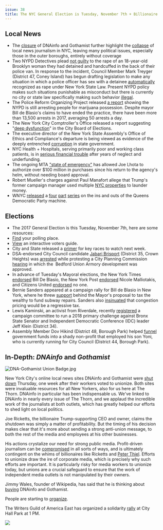 ```yaml
---
issue: 38
title: The NYC General Election is Tuesday, November 7th + Billionaire Shuts Down DNAinfo and Gothamist 
---
```


## Local News
-   The [closure](http://www.npr.org/sections/thetwo-way/2017/11/03/561830256/billionaire-owner-shuts-down-dnainfo-gothamist-sites-a-week-after-workers-unioni) of DNAinfo and Gothamist further highlight the [collapse](https://www.cjr.org/local_news/local-news-new-york-city.php) of local news journalism in NYC, leaving many political issues, especially those in the outer boroughs, entirely without coverage
-   Two NYPD Detectives plead [not guilty](http://www.cnn.com/2017/10/31/us/nypd-detectives-rape-charges/index.html) to the rape of an 18-year-old Brooklyn woman they had detained and handcuffed in the back of their police van. In response to the incident, Council Member Mark Treyger (District 47, Coney Island) has begun drafting legislation to make any situation in which a police officer has sex with a detainee [automatically](https://theintercept.com/2017/11/02/nypd-rape-charges-new-york-law/) recognized as rape under New York State Law. Present NYPD policy makes such situations punishable as misconduct but there is currently no city or state law specifically making such behavior [illegal](http://www.nydailynews.com/new-york/brooklyn/sex-person-custody-clear-crime-pol-article-1.3585554).
-   The Police Reform Organizing Project released [a report](http://amsterdamnews.com/news/2017/nov/02/report-arrests-marijuana-possession-continue-despi/) showing the NYPD is still arresting people for marijuana possession. Despite mayor Bill de Blasio's claims to have ended the practice, there have been more than 13,500 arrests in 2017, averaging 50 arrests a day.
-   The New York City Comptroller's Office released a report suggesting "[deep dysfunction](http://www.gothamgazette.com/city/7296-ahead-of-election-day-comptroller-audit-highlights-board-of-elections-dysfunction)" in the City Board of Elections.
-   The executive director of the New York State Assembly's Office of Ethics and Compliance's departure is being viewed as evidence of the deeply entrenched [corruption](http://www.gothamgazette.com/state/7294-departure-of-assembly-ethics-official-prompts-calls-for-broader-reforms) in state government.
-   NYC Health + Hospitals, serving primarily poor and working class patients, is in [serious financial trouble](https://www.politico.com/states/new-york/city-hall/story/2017/10/31/a-potential-public-health-crisis-awaits-de-blasio-if-he-wins-a-second-term-115363?mc_cid=c6271cb2e6&mc_eid=1e194418f5) after years of neglect and underfunding.
-   The ongoing MTA ["state of emergency"](http://nypost.com/2017/10/31/mta-officials-mad-over-extended-state-of-emergency/) has allowed Joe Lhota to authorize over $100 million in purchases since his return to the agency's helm, without needing board approval.
-   Robert Mueller's charges against Paul Manafort allege that Trump's former campaign manager used multiple [NYC properties](https://www.amny.com/news/paul-manafort-nyc-homes-1.14690011) to launder money.
-   WNYC [released](https://www.wnyc.org/story/queens-machine-part-one-you-gotta-pay-your-dues/) a [four](https://www.wnyc.org/story/queens-machine-part-2-fight-em-or-join-em)  [part](https://www.wnyc.org/story/queens-machine-part-3-inside-belly-machine)  [series](https://www.wnyc.org/story/queens-machine-part-4-meet-boss/) on the ins and outs of the Queens Democratic Party machine.

## Elections
-   The 2017 General Election is this Tuesday, November 7th, here are some resources:
-   [Find](https://nyc.pollsitelocator.com/search) your polling place.
-   [View](http://www.gothamgazette.com/city/7274-voters-guide-for-the-2017-city-general-election?mc_cid=f72c46c731&mc_eid=1a9d72cbc4) an interactive voters guide.
-   City and State released a [primer](http://cityandstateny.com/articles/politics/campaigns-and-elections/key-2017-new-york-general-election-races-to-watch/#.WfogwfI8aZY) for key races to watch next week.
-   DSA-endorsed City Council candidate [Jabari Brisport](http://nymag.com/daily/intelligencer/2017/11/can-a-democratic-socialist-actually-win-a-city-council-spot.html) (District 35, Crown Heights) was [arrested](http://www.brooklyneagle.com/articles/2017/11/2/arrest-city-council-candidate-bedford-union-armory-protest-draws-criticism) while protesting a City Planning Commission [hearing](https://www.dnainfo.com/new-york/20171102/prospect-heights/vacant-affordable-units-pacific-park-atlantic-yards) in which the  Bedford Union Armory development was approved.
-   In advance of Tuesday's Mayoral elections, the New York Times  [endorsed](https://mobile.nytimes.com/2017/11/02/opinion/mayor-deblasio-endorsement-second-term.html?referer=android-app://com.google.android.gm) Bill De Blasio, the New York Post  [endorsed](http://nypost.com/2017/10/29/the-post-endorses-nicole-malliotakis-for-mayor/) Nicole Malliotakis, and Citizens United [endorsed](http://www.nydailynews.com/news/politics/civic-group-citizens-union-doesn-back-candidate-mayor-article-1.3600256) no one.
-   Bernie Sanders appeared at a campaign rally for Bill de Blasio in New York, where he threw [support](http://gothamist.com/2017/10/30/bernie_sanders_de_blasio_mta.php) behind the Mayor's proposal to tax the wealthy to fund subway repairs. Sanders also [insinuated](https://nyc.streetsblog.org/2017/10/30/bernie-sanders-throws-his-weight-behind-de-blasios-hollow-transit-populism/) that congestion pricing would be a regressive tax.
-   Lewis Kaminski, an activist from Riverdale, recently [registered](http://blog.timesunion.com/capitol/archives/278414/klein-may-have-first-primary-challenger/) a campaign committee to run a 2018 primary challenge against Bronx State Senator and Independent Democratic Conference (IDC) leader Jeff Klein (District 34).
-   Assembly Member Dov Hikind (District 48, Borough Park) helped [funnel](https://nypost.com/2017/11/02/lawmaker-funneled-government-funds-to-help-son-docs/amp/) government funds into a shady non-profit that employed his son Yoni, who is currently running for City Council (District 44, Borough Park).

## In-Depth: *DNAinfo* and *Gothamist*

![DNA-Gothamist Union Badge.jpg](https://raw.githubusercontent.com/nycdsa/the-thorn/master/src/images/DNA-Gothamist%20Union%20Badge.jpg)

New York City's online local news sites DNAinfo and Gothamist were [shut down](http://www.npr.org/sections/thetwo-way/2017/11/03/561830256/billionaire-owner-shuts-down-dnainfo-gothamist-sites-a-week-after-workers-unioni) Thursday, one week after their workers voted to unionize. Both sites were invaluable resources for all New Yorkers, also for us here at The Thorn. DNAinfo in particular has been indispensable us. We've linked to DNAinfo in nearly every issue of The Thorn, and we applaud the incredible work of the journalists at both outlets, which has greatly helped our efforts to shed light on local politics.

Joe Ricketts, the billionaire Trump-supporting CEO and owner, claims the shutdown was simply a matter of profitability. But the timing of his decision makes clear that it's more about sending a strong anti-union message, to both the rest of the media and employees at his other businesses.

His actions crystalize our need for strong public media. Profit-driven journalism can be [compromised](https://jezebel.com/gothamist-deleted-negative-coverage-of-its-new-owner-1793085352) in all sorts of ways, and is ultimately contingent on the whims of billionaires like Ricketts and [Peter Thiel](https://www.forbes.com/forbes/welcome/?toURL=https://www.forbes.com/sites/mattdrange/2016/06/21/peter-thiels-war-on-gawker-a-timeline/&refURL=https://www.google.com/&referrer=https://www.google.com/). Efforts to unionize draw the ire of corporate media, which is precisely why such efforts are important. It is particularly risky for media workers to unionize today, but unions are a crucial safeguard to ensure that the work of independent media outlets is not manipulated by their owners.

Jimmy Wales, founder of Wikipedia, has said that he is thinking about [buying](https://twitter.com/jimmy_wales/status/926491190215798786)  DNAinfo and Gothamist.

People are starting to [organize](http://gothamistinexile.com/2017/11/04/what-we-learned-in-24-hours/).

The Writers Guild of America East has organized a solidarity [rally](https://www.facebook.com/events/138735750108011/) at City Hall Park at 1 PM.

![](https://raw.githubusercontent.com/nycdsa/the-thorn/master/src/images/23131877_10159510025570076_3226008229382293351_n.jpg)
